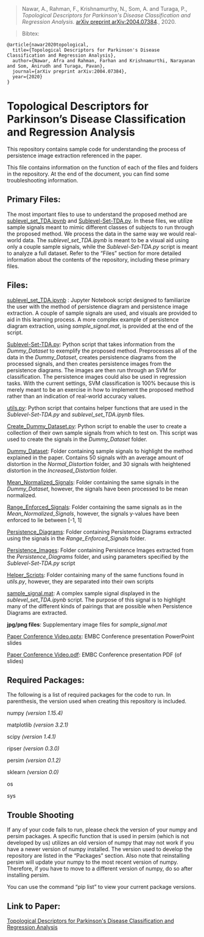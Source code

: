 >Nawar, A., Rahman, F., Krishnamurthy, N., Som, A. and Turaga, P.,
*Topological Descriptors for Parkinson's Disease Classification and Regression Analysis.*
[arXiv preprint arXiv:2004.07384](https://arxiv.org/abs/2004.07384)., 2020. 

>Bibtex:
```
@article{nawar2020topological,
  title={Topological Descriptors for Parkinson's Disease Classification and Regression Analysis},
  author={Nawar, Afra and Rahman, Farhan and Krishnamurthi, Narayanan and Som, Anirudh and Turaga, Pavan},
  journal={arXiv preprint arXiv:2004.07384},
  year={2020}
}
```

# Topological Descriptors for Parkinson’s Disease Classification and Regression Analysis

 This repository contains sample code for understanding the process of persistence image extraction referenced in the paper. 

 This file contains information on the function of each of the files and folders in the repository. At the end of the document, you can find some troubleshooting information. 

## Primary Files:

 The most important files to use to understand the proposed method are [sublevel\_set\_TDA.ipynb](https://github.com/itsmeafra/Sublevel-Set-TDA/blob/master/sublevel_set_TDA.ipynb) and [Sublevel-Set-TDA.py](https://github.com/itsmeafra/Sublevel-Set-TDA/blob/master/Sublevel-Set-TDA.py). In these files, we utilize sample signals meant to mimic different classes of subjects to run through the proposed method. We process the data in the same way we would real-world data. The *sublevel\_set_TDA.ipynb* is meant to be a visual aid using only a couple sample signals, while the *Sublevel-Set-TDA.py* script is meant to analyze a full dataset.
Refer to the “Files” section for more detailed information about the contents of the repository, including these primary files.

## Files:

[sublevel\_set\_TDA.ipynb](https://github.com/itsmeafra/Sublevel-Set-TDA/blob/master/sublevel_set_TDA.ipynb) : Jupyter Notebook script designed to familiarize the user with the method of persistence diagram and persistence image extraction. A couple of sample signals are used, and visuals are provided to aid in this learning process. A more complex example of persistence diagram extraction, using _sample\_signal.mat_, is provided at the end of the script. 
 
 [Sublevel-Set-TDA.py](https://github.com/itsmeafra/Sublevel-Set-TDA/blob/master/Sublevel-Set-TDA.py): Python script that takes information from the _Dummy\_Dataset_ to exemplify the proposed method. Preprocesses all of the data in the _Dummy\_Dataset_, creates persistence diagrams from the processed signals, and then creates persistence images from the persistence diagrams. The images are then run through an SVM for classification. The persistence images could also be used in regression tasks. With the current settings, SVM classification is 100% because this is merely meant to be an exercise in how to implement the proposed method rather than an indication of real-world accuracy values. 
 
[utils.py](https://github.com/itsmeafra/Sublevel-Set-TDA/blob/master/utils.py): Python script that contains helper functions that are used in the _Sublevel-Set-TDA.py_ and _sublevel\_set\_TDA.ipynb_ files. 
 
 [Create\_Dummy\_Dataset.py](https://github.com/itsmeafra/Sublevel-Set-TDA/blob/master/Create_Dummy_Dataset.py): Python script to enable the user to create a collection of their own sample signals from which to test on. This script was used to create the signals in the _Dummy\_Dataset_ folder. 
 
[Dummy\_Dataset](https://github.com/itsmeafra/Sublevel-Set-TDA/tree/master/Dummy_Dataset): Folder containing sample signals to highlight the method explained in the paper. Contains 50 signals with an average amount of distortion in the _Normal\_Distortion_ folder, and 30 signals with heightened distortion in the _Increased\_Distortion_ folder.  
 
 [Mean\_Normalized\_Signals](https://github.com/itsmeafra/Sublevel-Set-TDA/tree/master/Mean_Normalized_Signals): Folder containing the same signals in the _Dummy\_Dataset_, however, the signals have been processed to be mean normalized. 
 
 [Range\_Enforced\_Signals](https://github.com/itsmeafra/Sublevel-Set-TDA/tree/master/Range_Enforced_Signals): Folder containing the same signals as in the _Mean\_Normalized\_Signals_, however, the signals y-values have been enforced to lie between [-1, 1] 
 
 [Persistence\_Diagrams](https://github.com/itsmeafra/Sublevel-Set-TDA/tree/master/Persistence_Diagrams): Folder containing Persistence Diagrams extracted using the signals in the _Range\_Enforced\_Signals_ folder. 
 
 [Persistence\_Images](https://github.com/itsmeafra/Sublevel-Set-TDA/tree/master/Persistence_Images): Folder containing Persistence Images extracted from the _Persistence\_Diagrams_ folder, and using parameters specified by the _Sublevel-Set-TDA.py_ script 
 
 [Helper\_Scripts](https://github.com/itsmeafra/Sublevel-Set-TDA/tree/master/Helper_Scripts): Folder containing many of the same functions found in _utils.py_, however, they are separated into their own scripts  
 
 [sample\_signal.mat](https://github.com/itsmeafra/Sublevel-Set-TDA/blob/master/sample_signal.mat): A complex sample signal displayed in the _sublevel\_set\_TDA.ipynb_ script. The purpose of this signal is to highlight many of the different kinds of pairings that are possible when Persistence Diagrams are extracted. 
 
 **jpg/png files**: Supplementary image files for _sample\_signal.mat_ 
 
 [Paper Conference Video.pptx](https://github.com/itsmeafra/Sublevel-Set-TDA/blob/master/Paper%20Conference%20Video.pptx): EMBC Conference presentation PowerPoint slides 
 
 [Paper Conference Video.pdf](https://github.com/itsmeafra/Sublevel-Set-TDA/blob/master/Paper%20Conference%20Video.pdf): EMBC Conference presentation PDF (of slides) 

## Required Packages:
 The following is a list of required packages for the code to run. In parenthesis, the version used when creating this repository is included. 
 
numpy _(version 1.15.4)_
 
matplotlib _(version 3.2.1)_
 
scipy _(version 1.4.1)_
 
ripser _(version 0.3.0)_
 
persim _(version 0.1.2)_
 
sklearn _(version 0.0)_ 

os

sys 

## Trouble Shooting
 If any of your code fails to run, please check the version of your numpy and persim packages. A specific function that is used in persim (which is not developed by us) utilizes an old version of numpy that may not work if you have a newer version of numpy installed. The version used to develop the repository are listed in the “Packages” section. Also note that reinstalling persim will update your numpy to the most recent version of numpy. Therefore, if you have to move to a different version of numpy, do so after installing persim. 
 
You can use the command “pip list” to view your current package versions. 

## Link to Paper:
[Topological Descriptors for Parkinson's Disease Classification and Regression Analysis](https://arxiv.org/abs/2004.07384)

